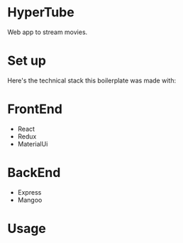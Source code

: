 # HyperTube

Web app to stream movies.

# Set up

Here's the technical stack this boilerplate was made with:

# FrontEnd

- React
- Redux
- MaterialUi

# BackEnd

- Express
- Mangoo

# Usage
